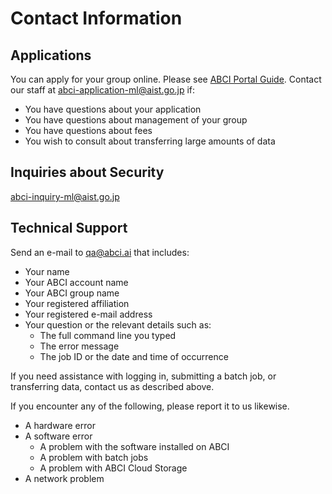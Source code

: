 # Contact Information


## Applications

You can apply for your group online. Please see [ABCI Portal Guide](https://docs.abci.ai/portal/en/01/).
Contact our staff at <abci-application-ml@aist.go.jp> if:

* You have questions about your application
* You have questions about management of your group
* You have questions about fees
* You wish to consult about transferring large amounts of data


## Inquiries about Security

<abci-inquiry-ml@aist.go.jp>


## Technical Support

Send an e-mail to <qa@abci.ai> that includes:

* Your name
* Your ABCI account name
* Your ABCI group name
* Your registered affiliation
* Your registered e-mail address
* Your question or the relevant details such as:
    * The full command line you typed
    * The error message
    * The job ID or the date and time of occurrence

If you need assistance with logging in, submitting a batch job, or transferring data, contact us as described above.

If you encounter any of the following, please report it to us likewise.

* A hardware error
* A software error
    * A problem with the software installed on ABCI
    * A problem with batch jobs
    * A problem with ABCI Cloud Storage
* A network problem

